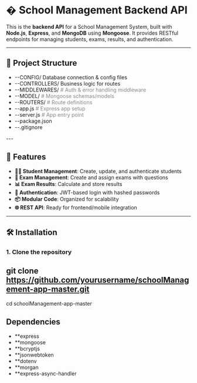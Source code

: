 # � School Management Backend API

This is the **backend API** for a School Management System, built with **Node.js**, **Express**, and **MongoDB** using **Mongoose**. It provides RESTful endpoints for managing students, exams, results, and authentication.

---

## 📁 Project Structure


  <ul>
    <li>--CONFIG/ Database connection & config files</span></li>
    <li>--CONTROLLERS/ Business logic for routes</span></li>
    <li>--MIDDLEWARES/ <span style="color: #888;"># Auth & error handling middleware</span></li>
    <li>--MODEL/ <span style="color: #888;"># Mongoose schemas/models</span></li>
    <li>--ROUTERS/ <span style="color: #888;"># Route definitions</span></li>
    <li class="file">--app.js <span style="color: #888;"># Express app setup</span></li>
    <li class="file">--server.js <span style="color: #888;"># App entry point</span></li>
    <li class="file">--package.json</li>
    <li class="file">--.gitignore</li>
  </ul>
---

## 🚀 Features

- **👨‍🎓 Student Management**: Create, update, and authenticate students
- **📝 Exam Management**: Create and assign exams with questions
- **📊 Exam Results**: Calculate and store results
- **🔐 Authentication**: JWT-based login with hashed passwords
- **📦 Modular Code**: Organized for scalability
- **🌐 REST API**: Ready for frontend/mobile integration

---

## 🛠️ Installation

### 1. Clone the repository

## git clone https://github.com/yourusername/schoolManagement-app-master.git
cd schoolManagement-app-master

## Dependencies
- **express
- **mongoose
- **bcryptjs
- **jsonwebtoken
- **dotenv
- **morgan
- **express-async-handler
